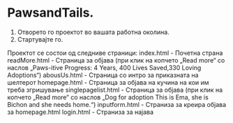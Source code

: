 # PawsandTails.

1. Отворето го проектот во вашата работна околина.
2. Стартувајте го.


Проектот се состои од следниве страници:
index.html - Почетна страна
readMore.html - Страница за објава (при клик на копчето „Read more“ со наслов „Paws-itive Progress: 4 Years, 400 Lives Saved,330 Loving Adoptions“)
abousUs.html - Страница со интро за приказната на шелтерот
homepage.html - Страница за објава на кучина на кои им треба згришување
singlepagelist.html - Страница за објава (при клик на копчето „Read more“ со наслов „Dog for adoption This is Ema, she is Bichon and she needs home.“)
inputform.html - Страниза за креира објава за homepage.html
login.html - Страниза за најава
